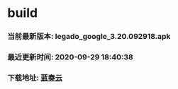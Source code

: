 # build

### 当前最新版本: legado_google_3.20.092918.apk
### 最近更新时间: 2020-09-29 18:40:38
### 下载地址: [蓝奏云](https://wwa.lanzous.com/b0d8bblej)

